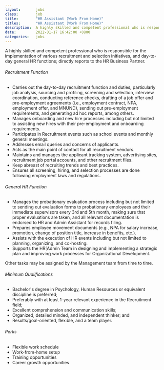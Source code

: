```yaml
---
layout:       jobs
class:        job
title:        "HR Assistant (Work From Home)"
titles:       "HR Assistant (Work From Home)"  
description:  A highly skilled and competent professional who is responsible for the implementation of various recruitment and selection initiatives, and day-to-day general HR functions; directly reports to the HR Business Partner.
date:         2022-01-17 16:42:00 +0800
categories:   jobs
---
```

<!-- Do not leave new lines after each element. Elements after new lines will not be rendered. -->
<p>A highly skilled and competent professional who is responsible for the implementation of various recruitment and selection initiatives, and day-to-day general HR functions; directly reports to the HR Business Partner.</p>
<h6 class="-dark">Recruitment Function</h6>
<ul>
    <li>Carries out the day-to-day recruitment function and duties, particularly job analysis, sourcing and profiling, screening and selection, interview coordination, conducting reference checks, drafting of a job offer and pre-employment agreements (i.e., employment contract, NPA, employment offer, and MNUND), sending out pre-employment requirements, and generating ad hoc reports, among others.</li>
    <li>Manages onboarding and new hire processes including but not limited to assisting new hires with their pre-employment and onboarding requirements.</li>
    <li>Participates in Recruitment events such as school events and monthly general meetings.</li>
    <li>Addresses email queries and concerns of applicants.</li>
    <li>Acts as the main point of contact for all recruitment vendors.</li>
    <li>Maintains and manages the applicant tracking system, advertising sites, recruitment job portal accounts, and other recruitment files.</li>
    <li>Keep abreast of recruiting trends and best practices.</li>
    <li>Ensures all screening, hiring, and selection processes are done following employment laws and regulations.</li>
</ul>
<h6 class="-dark">General HR Function</h6>
<ul>
    <li>Manages the probationary evaluation process including but not limited to sending out evaluation forms to probationary employees and their immediate supervisors every 3rd and 5th month, making sure that proper evaluations are taken, and all relevant documentation is endorsed to HR and Admin Assistant for records filing.</li>
    <li>Prepares employee movement documents (e.g., NPA for salary increase, promotion, change of position title, increase in benefits, etc.).</li>
    <li>Assists with the execution of HR events including but not limited to planning, organizing, and co-hosting.</li>
    <li>Supports the HR|Admin Team in designing and implementing a strategic plan and improving work processes for Organizational Development.</li>
</ul>
<p>Other tasks may be assigned by the Management team from time to time.</p>
<h6 class="-dark">Minimum Qualifications</h6>
<ul>
    <li>Bachelor's degree in Psychology, Human Resources or equivalent discipline is preferred;</li>
    <li>Preferably with at least 1-year relevant experience in the Recruitment field;</li>
    <li>Excellent comprehension and communication skills;</li>
    <li>Organized, detailed minded, and independent thinker; and</li>
    <li>Results/goal-oriented, flexible, and a team player.</li>
</ul>
<h6 class="-dark">Perks</h6>
<ul>
    <li>Flexible work schedule</li>
    <li>Work-from-home setup</li>
    <li>Training opportunities</li>
    <li>Career growth opportunities</li>
</ul>